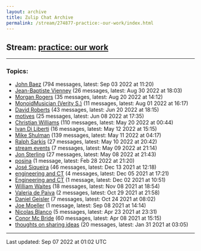```yaml
---
layout: archive
title: Zulip Chat Archive
permalink: /stream/274877-practice:-our-work/index.html
---
```


## Stream: [practice: our work](https://mattecapu.github.io/ct-zulip-archive/stream/274877-practice:-our-work/index.html)
---

### Topics:

* [John Baez](topic/topic_John.20Baez.html) (794 messages, latest: Sep 03 2022 at 11:20)
* [Jean-Baptiste Vienney](topic/topic_Jean-Baptiste.20Vienney.html) (26 messages, latest: Aug 30 2022 at 18:03)
* [Morgan Rogers](topic/topic_Morgan.20Rogers.html) (35 messages, latest: Aug 20 2022 at 14:12)
* [MonoidMusician (Verity S.)](topic/topic_MonoidMusician.20(Verity.20S.2E).html) (11 messages, latest: Aug 01 2022 at 16:17)
* [David Roberts](topic/topic_David.20Roberts.html) (43 messages, latest: Jun 20 2022 at 18:15)
* [motives](topic/topic_motives.html) (25 messages, latest: Jun 08 2022 at 17:35)
* [Christian Williams](topic/topic_Christian.20Williams.html) (110 messages, latest: May 20 2022 at 00:44)
* [Ivan Di Liberti](topic/topic_Ivan.20Di.20Liberti.html) (16 messages, latest: May 12 2022 at 15:15)
* [Mike Shulman](topic/topic_Mike.20Shulman.html) (139 messages, latest: May 11 2022 at 04:17)
* [Ralph Sarkis](topic/topic_Ralph.20Sarkis.html) (27 messages, latest: May 10 2022 at 20:42)
* [stream events](topic/topic_stream.20events.html) (7 messages, latest: May 09 2022 at 21:14)
* [Jon Sterling](topic/topic_Jon.20Sterling.html) (27 messages, latest: May 08 2022 at 21:43)
* [posina](topic/topic_posina.html) (1 message, latest: Feb 28 2022 at 21:20)
* [José Siqueira](topic/topic_Jos.C3.A9.20Siqueira.html) (46 messages, latest: Dec 13 2021 at 12:18)
* [engineering and CT](topic/topic_engineering.20and.20CT.html) (4 messages, latest: Dec 05 2021 at 17:21)
* [Engineering and CT](topic/topic_Engineering.20and.20CT.html) (1 message, latest: Dec 02 2021 at 10:51)
* [William Waites](topic/topic_William.20Waites.html) (18 messages, latest: Nov 08 2021 at 18:54)
* [Valeria de Paiva](topic/topic_Valeria.20de.20Paiva.html) (2 messages, latest: Oct 29 2021 at 21:58)
* [Daniel Geisler](topic/topic_Daniel.20Geisler.html) (7 messages, latest: Oct 24 2021 at 08:02)
* [Joe Moeller](topic/topic_Joe.20Moeller.html) (1 message, latest: Sep 08 2021 at 14:14)
* [Nicolas Blanco](topic/topic_Nicolas.20Blanco.html) (5 messages, latest: Apr 23 2021 at 23:31)
* [Conor Mc Bride](topic/topic_Conor.20Mc.20Bride.html) (60 messages, latest: Apr 08 2021 at 15:15)
* [thoughts on sharing ideas](topic/topic_thoughts.20on.20sharing.20ideas.html) (20 messages, latest: Jan 31 2021 at 03:05)

<hr><p>Last updated: Sep 07 2022 at 01:02 UTC</p>